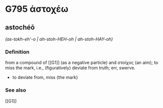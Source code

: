 # G795 ἀστοχέω

## astochéō

_(as-tokh-eh'-o | ah-stoh-HEH-oh | ah-stoh-HAY-oh)_

### Definition

from a compound of [[G1]] (as a negative particle) and στοίχος (an aim); to miss the mark, i.e., (figuratively) deviate from truth; err, swerve.

- to deviate from, miss (the mark)

### See also

[[G1]]

